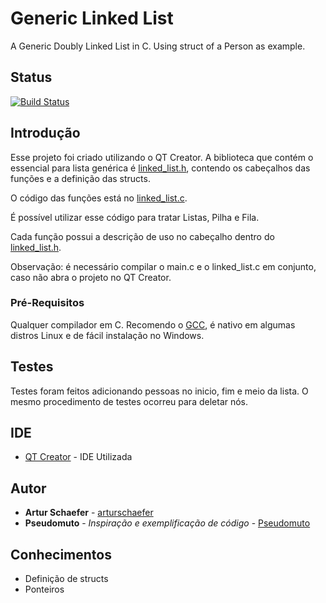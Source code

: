 # Generic Linked List

A Generic Doubly Linked List in C. Using struct of a Person as example.

## Status

[![Build Status](https://travis-ci.org/arturschaefer/generic_linked_list.svg?branch=master)](https://travis-ci.org/arturschaefer/generic_linked_list)

## Introdução

Esse projeto foi criado utilizando o QT Creator.
A biblioteca que contém o essencial para lista genérica é [linked_list.h](https://github.com/arturschaefer/generic_linked_list/blob/master/linked_list.h), contendo os cabeçalhos das funções e a definição das structs.

O código das funções está no [linked_list.c](https://github.com/arturschaefer/generic_linked_list/blob/master/linked_list.c).

É possível utilizar esse código para tratar Listas, Pilha e Fila.

Cada função possui a descrição de uso no cabeçalho dentro do [linked_list.h](https://github.com/arturschaefer/generic_linked_list/blob/master/linked_list.h).

Observação: é necessário compilar o main.c e o linked_list.c em conjunto, caso não abra o projeto no QT Creator.

### Pré-Requisitos

Qualquer compilador em C.
Recomendo o [GCC](https://gcc.gnu.org/), é nativo em algumas distros Linux e de fácil instalação no Windows.

## Testes

Testes foram feitos adicionando pessoas no inicio, fim e meio da lista. 
O mesmo procedimento de testes ocorreu para deletar nós.

## IDE

* [QT Creator](https://www.qt.io/ide/) - IDE Utilizada

## Autor

* **Artur Schaefer** - [arturschaefer](https://github.com/arturschaefer)
* **Pseudomuto** - *Inspiração e exemplificação de código* - [Pseudomuto](http://pseudomuto.com/development/2013/05/02/implementing-a-generic-linked-list-in-c/)

## Conhecimentos

* Definição de structs
* Ponteiros
